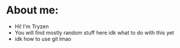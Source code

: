 # About me:
- Hi! I'm Tryzen
- You will find mostly random stuff here idk what to do with this yet
- idk how to use git lmao
<!---
Tryzen-0/Tryzen-0 is a ✨ special ✨ repository because its `README.md` (this file) appears on your GitHub profile.
You can click the Preview link to take a look at your changes.
--->
